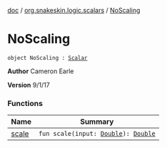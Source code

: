[doc](../../index.md) / [org.snakeskin.logic.scalars](../index.md) / [NoScaling](./index.md)

# NoScaling

`object NoScaling : `[`Scalar`](../-scalar/index.md)

**Author**
Cameron Earle

**Version**
9/1/17

### Functions

| Name | Summary |
|---|---|
| [scale](scale.md) | `fun scale(input: `[`Double`](https://kotlinlang.org/api/latest/jvm/stdlib/kotlin/-double/index.html)`): `[`Double`](https://kotlinlang.org/api/latest/jvm/stdlib/kotlin/-double/index.html) |

